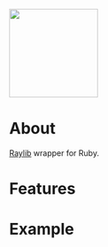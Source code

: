 <p><img src="https://upload.wikimedia.org/wikipedia/commons/f/f4/Raylib_logo.png" width="160" height="160"></p>

# About
[Raylib](https://www.raylib.com/) wrapper for Ruby.

# Features

#  Example
```Ruby
```
